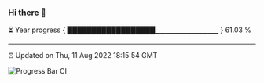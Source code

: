 ### Hi there 👋

⏳ Year progress { ██████████████████▁▁▁▁▁▁▁▁▁▁▁▁ } 61.03 %

---

⏰ Updated on Thu, 11 Aug 2022 18:15:54 GMT

![Progress Bar CI](https://github.com/liununu/liununu/workflows/Progress%20Bar%20CI/badge.svg)
